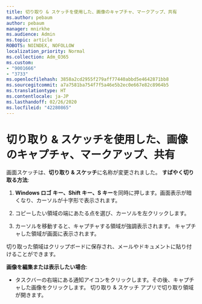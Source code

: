 ```yaml
---
title: 切り取り & スケッチを使用した、画像のキャプチャ、マークアップ、共有
ms.author: pebaum
author: pebaum
manager: mnirkhe
ms.audience: Admin
ms.topic: article
ROBOTS: NOINDEX, NOFOLLOW
localization_priority: Normal
ms.collection: Adm_O365
ms.custom:
- "9001666"
- "3733"
ms.openlocfilehash: 3858a2cd2955f279aff77440abbd5e4642871bb8
ms.sourcegitcommit: a7a7581ba754f7f5a46e5b2ec0e667e82c8964b5
ms.translationtype: HT
ms.contentlocale: ja-JP
ms.lasthandoff: 02/26/2020
ms.locfileid: "42280865"
---
```

# <a name="use-snip--sketch-to-capture-mark-up-and-share-images"></a>切り取り & スケッチを使用した、画像のキャプチャ、マークアップ、共有

画面スケッチは、**切り取り & スケッチ**に名称が変更されました。 **すばやく切り取る方法**:

1. **Windows ロゴ キー、Shift キー、S キー**を同時に押します。画面表示が暗くなり、カーソルが十字形で表示されます。 

2. コピーしたい領域の端にあたる点を選び、カーソルを左クリックします。 

3. カーソルを移動すると、キャプチャする領域が強調表示されます。 キャプチャした領域が画面に表示されます。

切り取った領域はクリップボードに保存され、メールやドキュメントに貼り付けることができます。 

**画像を編集または表示したい場合**: 

- タスクバーの右端にある通知アイコンをクリックします。その後、キャプチャした画像をクリックします。 切り取り & スケッチ アプリで切り取り領域が開きます。
